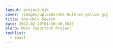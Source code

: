 ```yaml
---
layout: project.njk
cover: /images/uploads/she-hulk-on-yellow.jpg
title: She-Hulk Search
date: 2022-02-20T01:50:30.353Z
blurb: Most Important Project
techlist:
  - react
---
```


